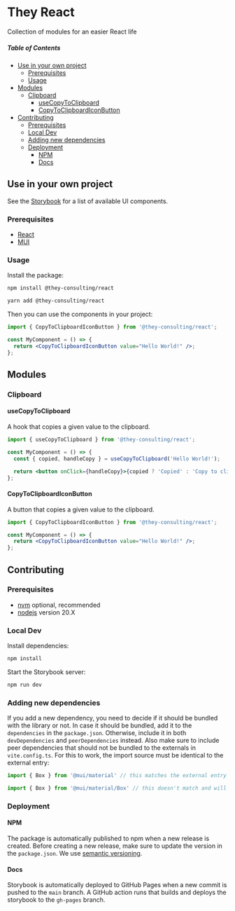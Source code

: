 # They React

Collection of modules for an easier React life

##### Table of Contents

- [Use in your own project](#use-in-your-own-project)
  - [Prerequisites](#prerequisites)
  - [Usage](#usage)
- [Modules](#modules)
  - [Clipboard](#clipboard)
    - [useCopyToClipboard](#usecopytoclipboard)
    - [CopyToClipboardIconButton](#copytoclipboardiconbutton)
- [Contributing](#contributing)
  - [Prerequisites](#prerequisites-1)
  - [Local Dev](#local-dev)
  - [Adding new dependencies](#adding-new-dependencies)
  - [Deployment](#deployment)
    - [NPM](#npm)
    - [Docs](#docs)

## Use in your own project

See the [Storybook](https://react.they-code.de/) for a list of available UI components.

### Prerequisites

- [React](https://react.dev/)
- [MUI](https://mui.com/)

### Usage

Install the package:

```bash
npm install @they-consulting/react
```

```bash
yarn add @they-consulting/react
```

Then you can use the components in your project:

```jsx
import { CopyToClipboardIconButton } from '@they-consulting/react';

const MyComponent = () => {
  return <CopyToClipboardIconButton value="Hello World!" />;
};
```

## Modules

### Clipboard

#### useCopyToClipboard

A hook that copies a given value to the clipboard.

```jsx
import { useCopyToClipboard } from '@they-consulting/react';

const MyComponent = () => {
  const { copied, handleCopy } = useCopyToClipboard('Hello World!');

  return <button onClick={handleCopy}>{copied ? 'Copied' : 'Copy to clipboard'}</button>;
};
```

#### CopyToClipboardIconButton

A button that copies a given value to the clipboard.

```jsx
import { CopyToClipboardIconButton } from '@they-consulting/react';

const MyComponent = () => {
  return <CopyToClipboardIconButton value="Hello World!" />;
};
```

## Contributing

### Prerequisites

- [nvm](https://github.com/nvm-sh/nvm) optional, recommended
- [nodejs](https://nodejs.org/en) version 20.X

### Local Dev

Install dependencies:

```bash
npm install
```

Start the Storybook server:

```bash
npm run dev
```

### Adding new dependencies

If you add a new dependency, you need to decide if it should be bundled with the library or not.
In case it should be bundled, add it to the `dependencies` in the `package.json`.
Otherwise, include it in both `devDependencies` and `peerDependencies` instead.
Also make sure to include peer dependencies that should not be bundled to the externals in `vite.config.ts`.
For this to work, the import source must be identical to the external entry: 
```typescript
import { Box } from '@mui/material' // this matches the external entry and will not be bundled

import { Box } from '@mui/material/Box' // this doesn't match and will be bundled
```

### Deployment

#### NPM

The package is automatically published to npm when a new release is created.
Before creating a new release, make sure to update the version in the `package.json`.
We use [semantic versioning](https://semver.org/).

#### Docs

Storybook is automatically deployed to GitHub Pages when a new commit is pushed to the `main` branch.
A GitHub action runs that builds and deploys the storybook to the `gh-pages` branch.
